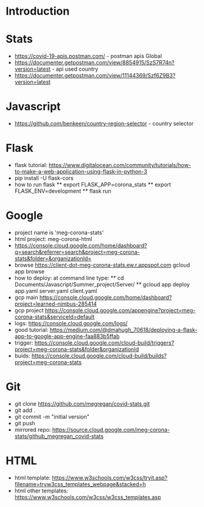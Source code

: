 # Introduction

# Stats
* https://covid-19-apis.postman.com/ - postman apis 
Global
* https://documenter.getpostman.com/view/8854915/SzS7R74n?version=latest - api used 
country
* https://documenter.getpostman.com/view/11144369/Szf6Z9B3?version=latest

# Javascript
* https://github.com/benkeen/country-region-selector - country selector 

# Flask
* flask tutorial: https://www.digitalocean.com/community/tutorials/how-to-make-a-web-application-using-flask-in-python-3 
* pip install -U flask-cors 
* how to run flask
** export FLASK_APP=corona_stats
** export FLASK_ENV=development
** flask run

# Google 
* project name is 'meg-corona-stats'
* html project: meg-corona-html
* https://console.cloud.google.com/home/dashboard?q=search&referrer=search&project=meg-corona-stats&folder=&organizationId=
* browse https://client-dot-meg-corona-stats.ew.r.appspot.com  gcloud app browse
* how to deploy: at command line type: 
** cd Documents/Javascript/Summer_project/Server/
**  gcloud app deploy app.yaml server.yaml client.yaml
* gcp main https://console.cloud.google.com/home/dashboard?project=learned-nimbus-285414
* gcp project https://console.cloud.google.com/appengine?project=meg-corona-stats&serviceId=default
* logs: https://console.cloud.google.com/logs/
* good tutorial: https://medium.com/@dmahugh_70618/deploying-a-flask-app-to-google-app-engine-faa883b5ffab
* trigger: https://console.cloud.google.com/cloud-build/triggers?project=meg-corona-stats&folder&organizationId
* buids: https://console.cloud.google.com/cloud-build/builds?project=meg-corona-stats


# Git
* git clone https://github.com/megregan/covid-stats.git
* git add . 
* git commit -m "initial version" 
* git push
* mirrored repo: https://source.cloud.google.com/meg-corona-stats/github_megregan_covid-stats

# HTML
* html template: https://www.w3schools.com/w3css/tryit.asp?filename=tryw3css_templates_webpage&stacked=h
* html other templates: https://www.w3schools.com/w3css/w3css_templates.asp